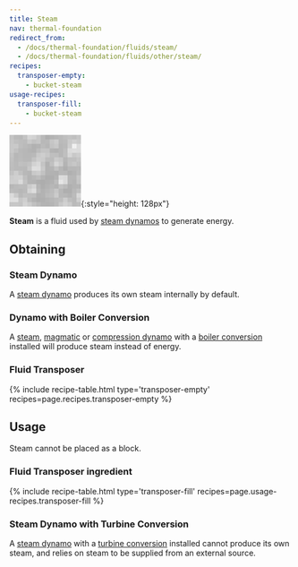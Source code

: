 ```yaml
---
title: Steam
nav: thermal-foundation
redirect_from:
  - /docs/thermal-foundation/fluids/steam/
  - /docs/thermal-foundation/fluids/other/steam/
recipes:
  transposer-empty:
    - bucket-steam
usage-recipes:
  transposer-fill:
    - bucket-steam
---
```


![Steam](/assets/images/thermal-foundation/steam.gif){:style="height: 128px"}


**Steam** is a fluid used by [steam dynamos](/docs/steam-dynamo/) to generate
energy.


Obtaining
---------

### Steam Dynamo
A [steam dynamo](/docs/steam-dynamo/) produces its own
steam internally by default.

### Dynamo with Boiler Conversion
A [steam](/docs/steam-dynamo/), [magmatic](/docs/magmatic-dynamo/) or
[compression dynamo](/docs/compression-dynamo/) with a [boiler
conversion](/docs/augment-boiler-conversion/) installed will produce steam
instead of energy.

### Fluid Transposer
{% include recipe-table.html type='transposer-empty' recipes=page.recipes.transposer-empty %}


Usage
-----

Steam cannot be placed as a block.

### Fluid Transposer ingredient
{% include recipe-table.html type='transposer-fill' recipes=page.usage-recipes.transposer-fill %}

### Steam Dynamo with Turbine Conversion
A [steam dynamo](/docs/steam-dynamo/) with a [turbine
conversion](/docs/augment-turbine-conversion/) installed cannot produce its own
steam, and relies on steam to be supplied from an external source.
